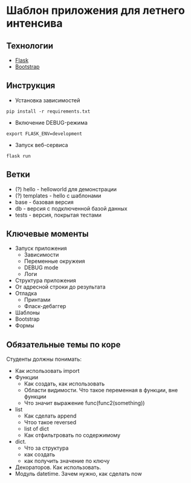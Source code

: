 # Шаблон приложения для летнего интенсива

## Технологии

* [Flask](http://flask.pocoo.org/)
* [Bootstrap](https://getbootstrap.com)

## Инструкция

* Установка зависимостей
```
pip install -r requirements.txt
```
* Включение DEBUG-режима
```
export FLASK_ENV=development
```
* Запуск веб-сервиса
```
flask run
```

## Ветки

* (?) hello - helloworld для демонстрации
* (?) templates - hello с шаблонами
* base - базовая версия
* db - версия с подключенной базой данных
* tests - версия, покрытая тестами

## Ключевые моменты

* Запуск приложения
  * Зависимости
  * Переменные окружеия
  * DEBUG mode
  * Логи
* Структура приложения
* От адресной строки до результата
* Отладка
  * Принтами
  * Фласк-дебаггер
* Шаблоны
* Bootstrap
* Формы

## Обязательные темы по коре

Студенты должны понимать:

* Как использовать import
* Функции
  * Как создать, как использовать
  * Области видимости. Что такое переменная в функции, вне функции
  * Что значит выражение func(func2(something))
* list
  * Как сделать append
  * Чтоо такое reversed
  * list of dict
  * Как отфильтровать по содержимому
* dict.
  * Что за структура
  * как создать
  * как получить значение по ключу
* Декораторов. Как использовать.
* Модуль datetime. Зачем нужно, как сделать now

